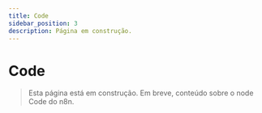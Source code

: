 ```yaml
---
title: Code
sidebar_position: 3
description: Página em construção.
---
```


# Code

> Esta página está em construção. Em breve, conteúdo sobre o node Code do n8n. 